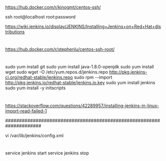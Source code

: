 https://hub.docker.com/r/kinogmt/centos-ssh/

ssh root@localhost
root:password

https://wiki.jenkins.io/display/JENKINS/Installing+Jenkins+on+Red+Hat+distributions

#

https://hub.docker.com/r/stephenlu/centos-ssh-root/

#

sudo yum install git
sudo yum install java-1.8.0-openjdk
sudo yum install wget
sudo wget -O /etc/yum.repos.d/jenkins.repo http://pkg.jenkins-ci.org/redhat-stable/jenkins.repo
sudo rpm --import http://pkg.jenkins.io/redhat-stable/jenkins.io.key
sudo yum install jenkins
sudo yum install -y initscripts

#

https://stackoverflow.com/questions/42289957/installing-jenkins-in-linux-import-read-failed-1

#####################################################################

vi /var/lib/jenkins/config.xml

#

service jenkins start
service jenkins stop
